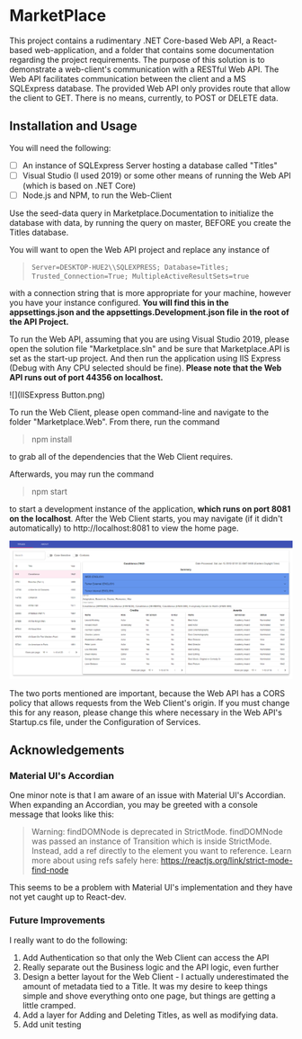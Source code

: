 
# MarketPlace
This project contains a rudimentary .NET Core-based Web API, a React-based web-application, and a folder that contains some documentation regarding the project requirements.
The purpose of this solution is to demonstrate a web-client's communication with a RESTful Web API. The Web API facilitates communication between the client and a MS SQLExpress database.
The provided Web API only provides route that allow the client to GET. There is no means, currently, to POST or DELETE data.

## Installation and Usage
You will need the following:

- [ ]  An instance of SQLExpress Server hosting a database called "Titles"
- [ ] Visual Studio (I used 2019) or some other means of running the Web API (which is based on .NET Core)
- [ ] Node.js and NPM, to run the Web-Client

Use the seed-data query in Marketplace.Documentation to initialize the database with data, by running the query on master, BEFORE you create the Titles database.

You will want to open the Web API project and replace any instance of 

>     Server=DESKTOP-HUE2\\SQLEXPRESS; Database=Titles; Trusted_Connection=True; MultipleActiveResultSets=true

 with a connection string that is more appropriate for your machine, however you have your instance configured.
 **You will find this in the appsettings.json and the appsettings.Development.json file in the root of the API Project.**

To run the Web API, assuming that you are using Visual Studio 2019, please open the solution file "Marketplace.sln" and be sure that Marketplace.API is set as the start-up project. And then run the application using IIS Express (Debug with Any CPU selected should be fine).
**Please note that the Web API runs out of port 44356 on localhost.** 

![](IISExpress Button.png)

To run the Web Client, please open command-line and navigate to the folder "Marketplace.Web". From there, run the command 
> npm install

to grab all of the dependencies that the Web Client requires. 

Afterwards, you may run the command
> npm start

to start a development instance of the application, **which runs on port 8081 on the localhost**.
After the Web Client starts, you may navigate (if it didn't automatically) to http://localhost:8081 to view the home page.

![](Web.png)

The two ports mentioned are important, because the Web API has a CORS policy that allows requests from the Web Client's origin. If you must change this for any reason, please change this where necessary
in the Web API's Startup.cs file, under the Configuration of Services.

## Acknowledgements
### Material UI's Accordian
One minor note is that I am aware of an issue with Material UI's Accordian. When expanding an Accordian, you may be greeted with a console message that looks like this: 
> Warning: findDOMNode is deprecated in StrictMode. findDOMNode was passed an instance of Transition which is inside StrictMode. Instead, add a ref directly to the element you want to reference. Learn more about using refs safely here: https://reactjs.org/link/strict-mode-find-node 

This seems to be a problem with Material UI's implementation and they have not yet caught up to React-dev.

### Future Improvements
I really want to do the following:
 1. Add Authentication so that only the Web Client can access the API
 2. Really separate out the Business logic and the API logic, even further
 3. Design a better layout for the Web Client - I actually underestimated the amount of metadata tied to a Title. It was my desire to keep things simple and shove everything onto one page, but things are getting a little cramped.
 4. Add a layer for Adding and Deleting Titles, as well as modifying data.
 5. Add unit testing
